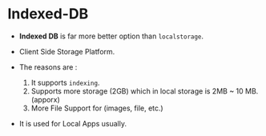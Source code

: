 # Indexed-DB
- **Indexed DB** is far more better option than ```localstorage```.<br/>
- Client Side Storage Platform.<br/>
- The reasons are :
    1. It supports ```indexing```.
    2. Supports more storage (2GB) which in local storage is 2MB ~ 10 MB. (apporx)
    3. More File Support for (images, file, etc.)

- It is used for Local Apps usually.